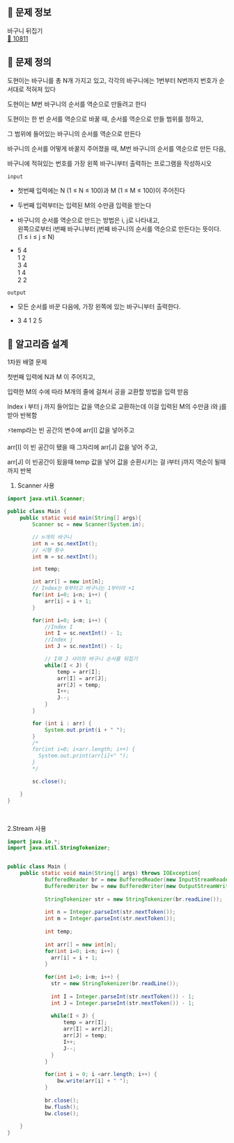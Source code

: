## 🌵 문제 정보
바구니 뒤집기 <br>
[🚗 10811](https://www.acmicpc.net/problem/10811)

## 🌵 문제 정의

도현이는 바구니를 총 N개 가지고 있고, 각각의 바구니에는 1번부터 N번까지 번호가 순서대로 적혀져 있다 <br>

도현이는 M번 바구니의 순서를 역순으로 만들려고 한다 <br>

도현이는 한 번 순서를 역순으로 바꿀 때, 순서를 역순으로 만들 범위를 정하고, <br>

그 범위에 들어있는 바구니의 순서를 역순으로 만든다 <br>

바구니의 순서를 어떻게 바꿀지 주어졌을 때, M번 바구니의 순서를 역순으로 만든 다음, <br>

바구니에 적혀있는 번호를 가장 왼쪽 바구니부터 출력하는 프로그램을 작성하시오 <br>

`input` <br>

- 첫번째 입력에는 N (1 ≤ N ≤ 100)과 M (1 ≤ M ≤ 100)이 주어진다

- 두번째 입력부터는 입력된 M의 수만큼 입력을 받는다

- 바구니의 순서를 역순으로 만드는 방법은 i, j로 나타내고, <br>
  왼쪽으로부터 i번째 바구니부터 j번째 바구니의 순서를 역순으로 만든다는 뜻이다. (1 ≤ i ≤ j ≤ N)


- 5 4 <br>
  1 2 <br>
  3 4 <br>
  1 4 <br>
  2 2

`output` <br>
- 모든 순서를 바꾼 다음에, 가장 왼쪽에 있는 바구니부터 출력한다.


- 3 4 1 2 5


## 🌵 알고리즘 설계

1차원 배열 문제 <br>

첫번째 입력에 N과 M 이 주어지고, <br>

입력한 M의 수에 따라 M개의 줄에 걸쳐서 공을 교환할 방법을 입력 받음 <br>

Index i 부터 j 까지 들어있는 값을 역순으로 교환하는데 이걸 입력된 M의 수만큼 i와 j를 받아 반복함 <br>

⚡️temp라는 빈 공간의 변수에 arr[I] 값을 넣어주고 <br>

arr[I] 이 빈 공간이 됐을 때 그자리에 arr[J] 값을 넣어 주고, <br>

arr[J] 이 빈공간이 됬을때 temp 값을 넣어 값을 순환시키는 걸 i부터 j까지 역순이 될때까지 반복<br>

1. Scanner 사용
```java
import java.util.Scanner;

public class Main {
    public static void main(String[] args){
        Scanner sc = new Scanner(System.in);

        // n개의 바구니
        int n = sc.nextInt();
        // 시행 횟수
        int m = sc.nextInt();

        int temp;

        int arr[] = new int[n];
        // Index는 0부터고 바구니는 1부터라 +1
        for(int i=0; i<n; i++) {
            arr[i] = i + 1;
        }

        for(int i=0; i<m; i++) {
            //Index I
            int I = sc.nextInt() - 1;
            //Index j
            int J = sc.nextInt() - 1;

            // I와 J 사이의 바구니 순서를 뒤집기
            while(I < J) {
                temp = arr[I];
                arr[I] = arr[J];
                arr[J] = temp;
                I++;
                J--;
            }
        }

        for (int i : arr) {
            System.out.print(i + " ");
        }        
        /*
        for(int i=0; i<arr.length; i++) {
          System.out.print(arr[i]+" ");
        }
        */

        sc.close();

    }
}
```

<br>

2.Stream 사용
```java
import java.io.*;
import java.util.StringTokenizer;


public class Main {
	public static void main(String[] args) throws IOException{
            BufferedReader br = new BufferedReader(new InputStreamReader(System.in));
            BufferedWriter bw = new BufferedWriter(new OutputStreamWriter(System.out));
            
            StringTokenizer str = new StringTokenizer(br.readLine());
		
            int n = Integer.parseInt(str.nextToken());
            int m = Integer.parseInt(str.nextToken()); 
            
            int temp;
            
            int arr[] = new int[n];
            for(int i=0; i<n; i++) {
              arr[i] = i + 1;
            }
            
            for(int i=0; i<m; i++) {
              str = new StringTokenizer(br.readLine());
              
              int I = Integer.parseInt(str.nextToken()) - 1;
              int J = Integer.parseInt(str.nextToken()) - 1;
            
              while(I < J) {
                  temp = arr[I];
                  arr[I] = arr[J];
                  arr[J] = temp;
                  I++;
                  J--;
              }
            }
            
            for(int i = 0; i <arr.length; i++) {
                bw.write(arr[i] + " ");
            }
            
            br.close();
            bw.flush();
            bw.close();
            
    }
}
```